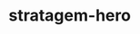 # stratagem-hero
<!-- https://developer.mozilla.org/en-US/docs/Web/API/UI_Events/Keyboard_event_key_values -->
<!-- https://developer.mozilla.org/en-US/docs/Web/JavaScript/Reference/Global_Objects/String/startsWith -->

<!-- https://www.thegamer.com/helldivers-2-complete-stratagem-button-input-list/#all-patriotic-administration-center-stratagem-inputs -->

<!-- https://www.w3schools.com/jsref/jsref_obj_array.asp -->
<!-- https://www.w3schools.com/js/js_switch.asp -->
<!-- https://www.w3schools.com/howto/howto_js_countdown.asp -->
<!-- https://www.w3schools.com/jsref/met_win_setinterval.asp -->
<!-- https://www.w3schools.com/jsref/met_win_clearinterval.asp -->
<!-- https://www.w3schools.com/jsref/jsref_replace.asp -->

<!-- https://www.youtube.com/watch?v=n_ec3eowFLQ -->
